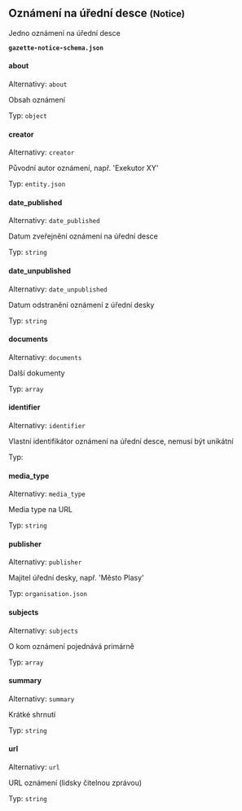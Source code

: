 ## Oznámení na úřední desce <small>(Notice)</small>

Jedno oznámení na úřední desce

**`gazette-notice-schema.json`**
#### about

Alternativy: `about`

Obsah oznámení

Typ: `object`

#### creator

Alternativy: `creator`

Původní autor oznámení, např. 'Exekutor XY'

Typ: `entity.json`

#### date_published

Alternativy: `date_published`

Datum zveřejnění oznámení na úřední desce

Typ: `string`

#### date_unpublished

Alternativy: `date_unpublished`

Datum odstranění oznámení z úřední desky

Typ: `string`

#### documents

Alternativy: `documents`

Další dokumenty

Typ: `array`

#### identifier

Alternativy: `identifier`

Vlastní identifikátor oznámení na úřední desce, nemusí být unikátní

Typ: 

#### media_type

Alternativy: `media_type`

Media type na URL

Typ: `string`

#### publisher

Alternativy: `publisher`

Majitel úřední desky, např. 'Město Plasy'

Typ: `organisation.json`

#### subjects

Alternativy: `subjects`

O kom oznámení pojednává primárně

Typ: `array`

#### summary

Alternativy: `summary`

Krátké shrnutí

Typ: `string`

#### url

Alternativy: `url`

URL oznámení (lidsky čitelnou zprávou)

Typ: `string`


